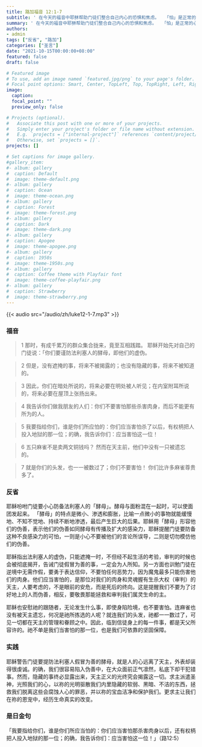 ```yaml
---
title: 路加福音 12:1-7
subtitle: ' 在今天的福音中耶稣帮助门徒们整合自己内心的恐惧和焦虑。  「怕」是正常的心理反应，尤其是在遭受迫害，甚至面对死亡时恐怖反应。 然而耶稣教导门徒们，灵魂的死亡远比肉身的死亡更可怕；他们真正该畏惧的，是那位掌管生命的主宰。 正如智慧文学的作者之一所说：「敬畏天主是智慧的肇基。」（箴1:7）敬畏，是我们对天主该有的态度。 今天，让我们欣慰的是，耶稣称我们为朋友，而且祂用中肯的话语和比喻告诉我们，天主时刻惦记着我们。 让我们满怀敬畏地享受这份恩赐的福气！'
summary: ' 在今天的福音中耶稣帮助门徒们整合自己内心的恐惧和焦虑。  「怕」是正常的心理反应，尤其是在遭受迫害，甚至面对死亡时恐怖反应。 然而耶稣教导门徒们，灵魂的死亡远比肉身的死亡更可怕；他们真正该畏惧的，是那位掌管生命的主宰。 正如智慧文学的作者之一所说：「敬畏天主是智慧的肇基。」（箴1:7）敬畏，是我们对天主该有的态度。 今天，让我们欣慰的是，耶稣称我们为朋友，而且祂用中肯的话语和比喻告诉我们，天主时刻惦记着我们。 让我们满怀敬畏地享受这份恩赐的福气！'
authors:
- admin
tags: ["反省", "路加"]
categories: ["圣言"]
date: "2021-10-15T00:00:00+08:00"
featured: false
draft: false

# Featured image
# To use, add an image named `featured.jpg/png` to your page's folder.
# Focal point options: Smart, Center, TopLeft, Top, TopRight, Left, Right, BottomLeft, Bottom, BottomRight
image:
  caption:
  focal_point: ""
  preview_only: false

# Projects (optional).
#   Associate this post with one or more of your projects.
#   Simply enter your project's folder or file name without extension.
#   E.g. `projects = ["internal-project"]` references `content/project/deep-learning/index.md`.
#   Otherwise, set `projects = []`.
projects: []

# Set captions for image gallery.
#gallery_item:
#- album: gallery
#  caption: Default
#  image: theme-default.png
#- album: gallery
#  caption: Ocean
#  image: theme-ocean.png
#- album: gallery
#  caption: Forest
#  image: theme-forest.png
#- album: gallery
#  caption: Dark
#  image: theme-dark.png
#- album: gallery
#  caption: Apogee
#  image: theme-apogee.png
#- album: gallery
#  caption: 1950s
#  image: theme-1950s.png
#- album: gallery
#  caption: Coffee theme with Playfair font
#  image: theme-coffee-playfair.png
#- album: gallery
#  caption: Strawberry
#  image: theme-strawberry.png
---
```


{{< audio src="/audio/zh/luke12-1-7.mp3" >}}

### 福音
> 1 那时，有成千累万的群众集合拢来，竟至互相践踏。 耶稣开始先对自己的门徒说：「你们要谨防法利塞人的酵母，即他们的虚伪。

> 2 但是，没有遮掩的事，将来不被揭露的；也没有隐藏的事，将来不被知道的。

> 3 因此，你们在暗处所说的，将来必要在明处被人听见；在内室附耳所说的，将来必要在屋顶上张扬出来。

> 4 我告诉你们做我朋友的人们：你们不要害怕那些杀害肉身，而后不能更有所为的人。

> 5 我要指给你们，谁是你们所应怕的：你们应当害怕杀了以后，有权柄把人投入地狱的那一位；的确，我告诉你们：应当害怕这一位！

> 6 五只麻雀不是卖两文铜钱吗？ 然而在天主前，他们中没有一只被遗忘的。

> 7 就是你们的头发，也一一被数过了；你们不要害怕！ 你们比许多麻雀尊贵多了。

### 反省
耶稣吩咐门徒要小心防备法利塞人的「酵母」。酵母与面粉混在一起时，可以使面团发起来。 「酵母」的特点是微小、渗透和膨胀，比喻一点微小的事物就能缓慢地、不知不觉地、持续不断地渗透，最后产生巨大的后果。耶稣用「酵母」形容他们的伪善，表示他们的伪善如同酵母有传播及扩大的感染力，耶稣提醒门徒要防备这种不良感染力的可怕，一则是小心不要被他们的言论所误导，二则是切勿模仿他们的伪善。

耶稣指出法利塞人的虚伪，只能遮掩一时，不但经不起生活的考验，审判的时候也会被彻底揭开，告诫门徒假冒为善的事，一定会为人所知。另一方面也训勉门徒在逆境中无需作假，要勇于表达信仰，不要怕任何恶势力，因为魔鬼最多只能伤害他们的肉身。他们应当害怕的，是那位对我们的肉身和灵魂握有生杀大权（审判）的天主，人要考虑的，不是眼前的安危，而是死后的终向。这是提醒我们不要为了讨好地上的人而伪善，相反，要敬畏那能拯救和审判我们属灵生命的主。

耶稣也安慰祂的跟随者，无论发生什么事，即使身陷险境，也不要害怕。连麻雀也没有被天主遗忘，何况是祂所拣选的人呢？就连我们的头发，祂都一一数过了，可见一切都在天主的管理和眷顾之中。因此，临到信徒身上的每一件事，都是天父所容许的。祂不单是我们当害怕的那一位，也是我们可依靠的坚固保障。

### 实践
耶稣警告门徒要提防法利塞人假冒为善的酵母，就是人的心远离了天主，外表却装得很虔诚。的确，我们很容易陷入伪善中，在大众面前正气凛然，私底下却干犯错事。然而，隐藏的事终必显露出来，天主正义的光终究会揭露这一切。求主派遣圣神，光照我们的心，以祢的光明驱散我们内里隐藏的软弱、黑暗、不洁的东西，拯救我们脱离这些会腐蚀人心的罪恶，并以祢的宝血洁净和保护我们。更求主让我们在祢的恩宠中，经历生命真实的改变。

### 是日金句
「我要指给你们，谁是你们所应当怕的：你们应当害怕那杀害肉身以后，还有权柄把人投入地狱的那一位；的确，我告诉你们：应当害怕这一位！」（路12:5）
